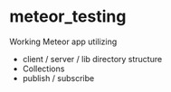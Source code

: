 meteor_testing
==============

Working Meteor app utilizing 
- client / server / lib directory structure
- Collections
- publish / subscribe

